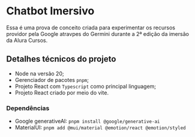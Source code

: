 # Chatbot Imersivo

Essa é uma prova de conceito criada para experimentar os recursos providor pela Google atravpes do Germini durante a 2ª edição da imersão da Alura Cursos.

## Detalhes técnicos do projeto

* Node na versão 20;
* Gerenciador de pacotes `pnpm`;
* Projeto React com `Typescript` como principal linguagem;
* Projeto React criado por meio do vite.

### Dependências

* Google generativeAI: `pnpm install @google/generative-ai`
* MaterialUI: `pnpm add @mui/material @emotion/react @emotion/styled`
